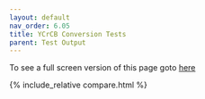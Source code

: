 ```yaml
---
layout: default
nav_order: 6.05
title: YCrCB Conversion Tests
parent: Test Output
---
```

To see a full screen version of this page goto [here](compare.html)

{% include_relative compare.html %}

